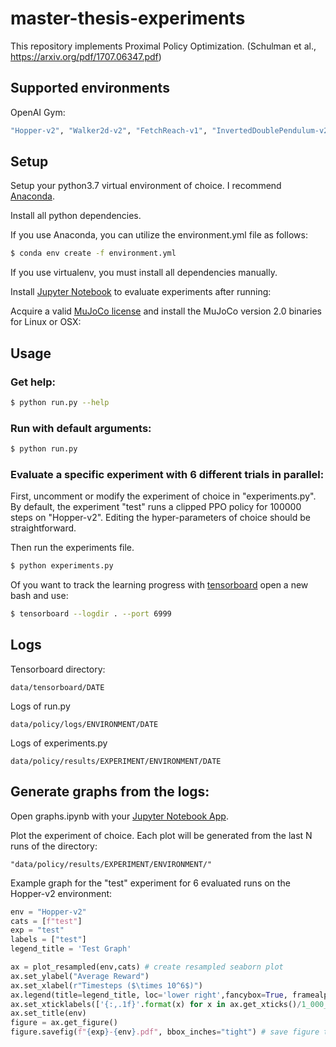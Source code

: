 # master-thesis-experiments

This repository implements Proximal Policy Optimization. (Schulman et al., https://arxiv.org/pdf/1707.06347.pdf)

## Supported environments
OpenAI Gym:
```sh
"Hopper-v2", "Walker2d-v2", "FetchReach-v1", "InvertedDoublePendulum-v2"
``` 
## Setup

Setup your python3.7 virtual environment of choice.
I recommend [Anaconda](https://www.anaconda.com/).

Install all python dependencies.

If you use Anaconda, you can utilize the environment.yml file as follows:
```sh
$ conda env create -f environment.yml
```  
If you use virtualenv, you must install all dependencies manually.

Install [Jupyter Notebook](https://jupyter.readthedocs.io/en/latest/install.html) to evaluate experiments after running:

Acquire a valid [MuJoCo license](https://jupyter.readthedocs.io/en/latest/install.html) and install the MuJoCo version 2.0 binaries for Linux or OSX:

## Usage

### Get help:
```sh
$ python run.py --help
```  

### Run with default arguments:
```sh
$ python run.py
```  

### Evaluate a specific experiment with 6 different trials in parallel:

First, uncomment or modify the experiment of choice in "experiments.py".
By default, the experiment "test" runs a clipped PPO policy for 100000 steps on "Hopper-v2".
Editing the hyper-parameters of choice should be straightforward.

Then run the experiments file.
```sh
$ python experiments.py 
```  

Of you want to track the learning progress with [tensorboard](https://www.tensorflow.org/tensorboard/get_started) open a new bash and use:
```sh
$ tensorboard --logdir . --port 6999
```  
## Logs

Tensorboard directory:
```
data/tensorboard/DATE
```  

Logs of run.py
```
data/policy/logs/ENVIRONMENT/DATE
```

Logs of experiments.py
```
data/policy/results/EXPERIMENT/ENVIRONMENT/DATE
```

## Generate graphs from the logs:

Open graphs.ipynb with your [Jupyter Notebook App](https://jupyter-notebook-beginner-guide.readthedocs.io/en/latest/execute.html).

Plot the experiment of choice.
Each plot will be generated from the last N runs of the directory: 
```
"data/policy/results/EXPERIMENT/ENVIRONMENT/"
```

Example graph for the "test" experiment for 6 evaluated runs on the Hopper-v2 environment:

```python
env = "Hopper-v2"
cats = [f"test"]
exp = "test"
labels = ["test"]
legend_title = 'Test Graph'

ax = plot_resampled(env,cats) # create resampled seaborn plot
ax.set_ylabel("Average Reward")
ax.set_xlabel(r"Timesteps ($\times 10^6$)")
ax.legend(title=legend_title, loc='lower right',fancybox=True, framealpha=0.5, labels=labels)
ax.set_xticklabels(['{:,.1f}'.format(x) for x in ax.get_xticks()/1_000_000])
ax.set_title(env)
figure = ax.get_figure() 
figure.savefig(f"{exp}-{env}.pdf", bbox_inches="tight") # save figure to "test-Hopper-v2.pdf"
```





 





